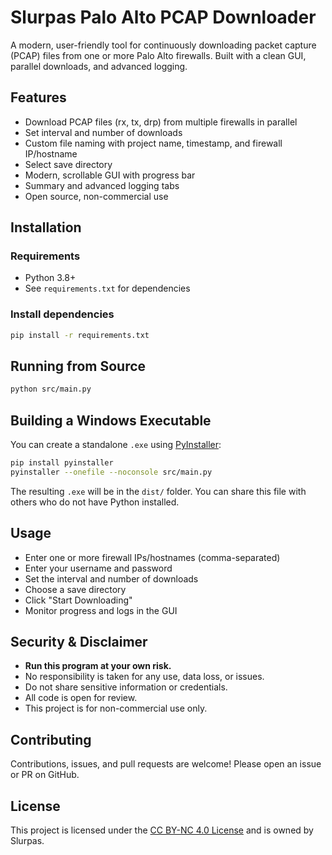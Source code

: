# Slurpas Palo Alto PCAP Downloader

A modern, user-friendly tool for continuously downloading packet capture (PCAP) files from one or more Palo Alto firewalls. Built with a clean GUI, parallel downloads, and advanced logging.

## Features
- Download PCAP files (rx, tx, drp) from multiple firewalls in parallel
- Set interval and number of downloads
- Custom file naming with project name, timestamp, and firewall IP/hostname
- Select save directory
- Modern, scrollable GUI with progress bar
- Summary and advanced logging tabs
- Open source, non-commercial use

## Installation

### Requirements
- Python 3.8+
- See `requirements.txt` for dependencies

### Install dependencies
```bash
pip install -r requirements.txt
```

## Running from Source
```bash
python src/main.py
```

## Building a Windows Executable
You can create a standalone `.exe` using [PyInstaller](https://pyinstaller.org/):

```bash
pip install pyinstaller
pyinstaller --onefile --noconsole src/main.py
```
The resulting `.exe` will be in the `dist/` folder. You can share this file with others who do not have Python installed.

## Usage
- Enter one or more firewall IPs/hostnames (comma-separated)
- Enter your username and password
- Set the interval and number of downloads
- Choose a save directory
- Click "Start Downloading"
- Monitor progress and logs in the GUI

## Security & Disclaimer
- **Run this program at your own risk.**
- No responsibility is taken for any use, data loss, or issues.
- Do not share sensitive information or credentials.
- All code is open for review.
- This project is for non-commercial use only.

## Contributing
Contributions, issues, and pull requests are welcome! Please open an issue or PR on GitHub.

## License
This project is licensed under the [CC BY-NC 4.0 License](LICENSE) and is owned by Slurpas. 